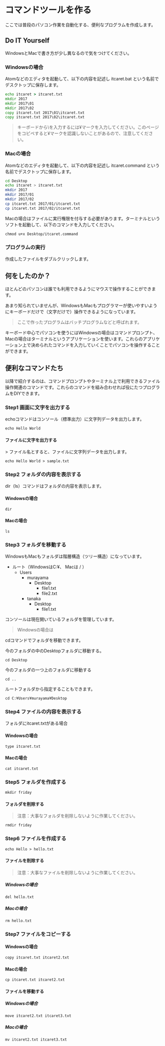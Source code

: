 # コマンドツールを作る

ここでは普段のパソコン作業を自動化する、便利なプログラムを作成します。

## Do IT Yourself

WindowsとMacで書き方が少し異なるので気をつけてください。

### Windowsの場合

Atomなどのエディタを起動して、以下の内容を記述し itcaret.bat という名前でデスクトップに保存します。

```bat
echo itcaret > itcaret.txt
mkdir 2017
mkdir 2017\01
mkdir 2017\02
copy itcaret.txt 2017\01\itcaret.txt
copy itcaret.txt 2017\02\itcaret.txt
```

> キーボードから\\を入力するには¥マークを入力してください。このページをコピペすると¥マークを認識しないことがあるので、注意してください。

### Macの場合

Atomなどのエディタを起動して、以下の内容を記述し itcaret.command という名前でデスクトップに保存します。

```sh
cd Desktop
echo itcaret > itcaret.txt
mkdir 2017
mkdir 2017/01
mkdir 2017/02
cp itcaret.txt 2017/01/itcaret.txt
cp itcaret.txt 2017/02/itcaret.txt
```

Macの場合はファイルに実行権限を付与する必要があります。ターミナルというソフトを起動して、以下のコマンドを入力してください。

```
chmod u+x Desktop/itcaret.command
```


### プログラムの実行

作成したファイルをダブルクリックします。

## 何をしたのか？

ほとんどのパソコンは誰でも利用できるようにマウスで操作することができます。

あまり知られていませんが、WindowsもMacもプログラマーが使いやすいようにキーボードだけで（文字だけで）操作できるようになっています。

> ここで作ったプログラムはバッチプログラムなどと呼ばれます。

キーボード中心でパソコンを使うにはWindowsの場合はコマンドプロンプト、Macの場合はターミナルというアプリケーションを使います。これらのアプリケーション上で決められたコマンドを入力していくことでパソコンを操作することができます。


## 便利なコマンドたち

以降で紹介するのは、コマンドプロンプトやターミナル上で利用できるファイル操作関連のコマンドです。これらのコマンドを組み合わせれば役にたつプログラムをDIYできます。


### Step1 画面に文字を出力する

echoコマンドはコンソール（標準出力）に文字列データを出力します。

```
echo Hello World
```

#### ファイルに文字を出力する

&gt; ファイル名とすると、ファイルに文字列データを出力します。

```
echo Hello World > sample.txt
```

### Step2 フォルダの内容を表示する

dir（ls）コマンドはフォルダの内容を表示します。

#### Windowsの場合

```
dir
```

#### Macの場合

```
ls
```

### Step3 フォルダを移動する

WindowsもMacもフォルダは階層構造（ツリー構造）になっています。

+ ルート（WindowsはC:¥、 Macは / ）
  + Users
    + murayama
      + Desktop
        + file1.txt
        + file2.txt
    + tanaka
      + Desktop
        + file1.txt

コンソールは現在開いているフォルダを管理しています。

> Windowsの場合は

cdコマンドでフォルダを移動できます。

今のフォルダの中のDesktopフォルダに移動する。

```
cd Desktop
```

今のフォルダの一つ上のフォルダに移動する

```
cd ..
```

ルートフォルダから指定することもできます。

```
cd C:¥Users¥murayama¥Desktop
```


### Step4 ファイルの内容を表示する

フォルダにitcaret.txtがある場合

#### Windowsの場合

```
type itcaret.txt
```

#### Macの場合

```
cat itcaret.txt
```

### Step5 フォルダを作成する

```
mkdir friday
```

#### フォルダを削除する

> 注意：大事なフォルダを削除しないように作業してください。

```
rmdir friday
```

### Step6 ファイルを作成する

```
echo Hello > hello.txt
```

#### ファイルを削除する

> 注意：大事なファイルを削除しないように作業してください。

##### Windowsの場合

```
del hello.txt
```

##### Macの場合

```
rm hello.txt
```


### Step7 ファイルをコピーする

#### Windowsの場合

```
copy itcaret.txt itcaret2.txt
```

#### Macの場合

```
cp itcaret.txt itcaret2.txt
```



#### ファイルを移動する

##### Windowsの場合

```
move itcaret2.txt itcaret3.txt
```

##### Macの場合

```
mv itcaret2.txt itcaret3.txt
```
